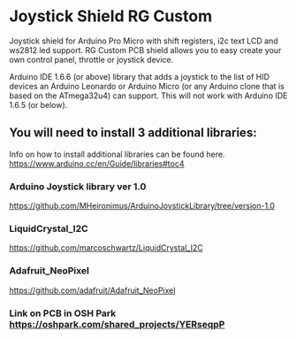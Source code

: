 # Joystick Shield RG Custom
Joystick shield for Arduino Pro Micro with shift registers, i2c text LCD and ws2812 led support.
RG Custom PCB  shield allows you to easy create your own control panel, throttle or joystick device. 

Arduino IDE 1.6.6 (or above) library that adds a joystick to the list of HID devices an Arduino Leonardo or Arduino Micro (or any Arduino clone that is based on the ATmega32u4) can support. This will not work with Arduino IDE 1.6.5 (or below).

## You will need to install 3 additional libraries:
Info on how to install additional libraries can be found here.
https://www.arduino.cc/en/Guide/libraries#toc4

### Arduino Joystick library ver 1.0
https://github.com/MHeironimus/ArduinoJoystickLibrary/tree/version-1.0

### LiquidCrystal_I2C
https://github.com/marcoschwartz/LiquidCrystal_I2C

### Adafruit_NeoPixel
https://github.com/adafruit/Adafruit_NeoPixel

### Link on PCB in OSH Park https://oshpark.com/shared_projects/YERseqpP
